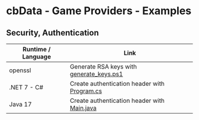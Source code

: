# cbData - Game Providers - Examples

## Security, Authentication

|Runtime / Language|Link|
|-|-|
|openssl|Generate RSA keys with [generate_keys.ps1](./openssl/generate_keys.ps1)|
|.NET 7 - C#|Create authentication header with [Program.cs](./dotnet/Program.cs)|
|Java 17|Create authentication header with [Main.java](./java/Main.java)|
